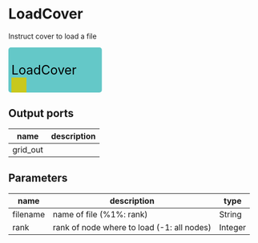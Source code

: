 
# LoadCover
Instruct cover to load a file



<svg width="186.6" height="90" >
<rect x="0" y="0" width="186.6" height="90" rx="5" ry="5" style="fill:#64c8c8ff;" />
<rect x="6.0" y="60" width="30" height="30" rx="0" ry="0" style="fill:#c8c81eff;" >
<title>grid_out</title></rect>
<text x="6.0" y="54.0" font-size="1.7999999999999998em">LoadCover</text></svg>

## Output ports
|name|description|
|-|-|
|grid_out||


## Parameters
|name|description|type|
|-|-|-|
|filename|name of file (%1%: rank)|String|
|rank|rank of node where to load (-1: all nodes)|Integer|
